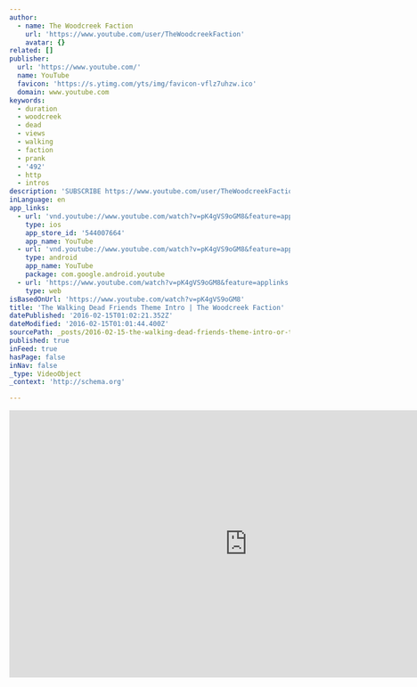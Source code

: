 ```yaml
---
author:
  - name: The Woodcreek Faction
    url: 'https://www.youtube.com/user/TheWoodcreekFaction'
    avatar: {}
related: []
publisher:
  url: 'https://www.youtube.com/'
  name: YouTube
  favicon: 'https://s.ytimg.com/yts/img/favicon-vflz7uhzw.ico'
  domain: www.youtube.com
keywords:
  - duration
  - woodcreek
  - dead
  - views
  - walking
  - faction
  - prank
  - '492'
  - http
  - intros
description: 'SUBSCRIBE https://www.youtube.com/user/TheWoodcreekFaction?sub_confirmation=1 FACEBOOK http://facebook.com/TheWoodcreekFaction TWITTER http://twitter.com/Woodcreek INSTAGRAM http://instagram.com/WoodcreekFaction VINE http://vine.co/Woodcreek'
inLanguage: en
app_links:
  - url: 'vnd.youtube://www.youtube.com/watch?v=pK4gVS9oGM8&feature=applinks'
    type: ios
    app_store_id: '544007664'
    app_name: YouTube
  - url: 'vnd.youtube://www.youtube.com/watch?v=pK4gVS9oGM8&feature=applinks'
    type: android
    app_name: YouTube
    package: com.google.android.youtube
  - url: 'https://www.youtube.com/watch?v=pK4gVS9oGM8&feature=applinks'
    type: web
isBasedOnUrl: 'https://www.youtube.com/watch?v=pK4gVS9oGM8'
title: 'The Walking Dead Friends Theme Intro | The Woodcreek Faction'
datePublished: '2016-02-15T01:02:21.352Z'
dateModified: '2016-02-15T01:01:44.400Z'
sourcePath: _posts/2016-02-15-the-walking-dead-friends-theme-intro-or-the-woodcreek-faction.md
published: true
inFeed: true
hasPage: false
inNav: false
_type: VideoObject
_context: 'http://schema.org'

---
```

<iframe src="https://cdn.embedly.com/widgets/media.html?src=https%3A%2F%2Fwww.youtube.com%2Fembed%2FpK4gVS9oGM8%3Ffeature%3Doembed&amp;url=https%3A%2F%2Fwww.youtube.com%2Fwatch%3Fv%3DpK4gVS9oGM8&amp;image=https%3A%2F%2Fi.ytimg.com%2Fvi%2FpK4gVS9oGM8%2Fhqdefault.jpg&amp;key=b7d04c9b404c499eba89ee7072e1c4f7&amp;type=text%2Fhtml&amp;schema=youtube" width="854" height="480" scrolling="no" frameborder="0" allowfullscreen="allowfullscreen" style=""></iframe>